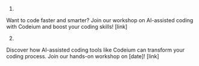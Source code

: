 1.
Want to code faster and smarter? Join our workshop on AI-assisted coding with Codeium and boost your coding skills! [link]

2.
Discover how AI-assisted coding tools like Codeium can transform your coding process. Join our hands-on workshop on [date]! [link]